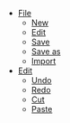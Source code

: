 <html> 
  <head>
  	  <title>Menu Bar</title>
  	  <link href="stylesheet.css" rel="stylesheet" type="text/css" />
  </head> 
  <body>
  	<div id = "navbar">
  		<ul id = "menubar">
  		<li><a href = "#">File</a>
  		<ul>
  			<li><a href = "#">New</a></li>
  			<li><a href = "#">Edit</a></li>
  			<li><a href = "#">Save</a></li>
  			<li><a href = "#">Save as</a></li>
  			<li><a href = "#">Import</a></li>
  			</ul>
  			</li>
  		<li><a href = "#">Edit</a>
  		<ul>
  			<li><a href = "#">Undo</a></li>
  			<li><a href = "#">Redo</a></li>
  			<li><a href = "#">Cut</a></li>
  			<li><a href = "#">Paste</a></li>
  			</ul>
  		</li>	
  		</div>
  	</body>
  	</html>	
